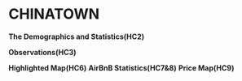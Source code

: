CHINATOWN
=========

**The Demographics and Statistics(HC2)**

**Observations(HC3)**

**Highlighted Map(HC6)**
**AirBnB Statistics(HC7&8)**
**Price Map(HC9)**
